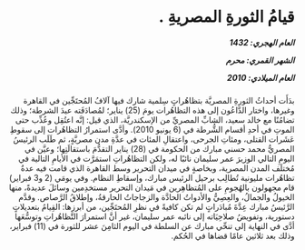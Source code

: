 <h1 dir="rtl">قيامُ الثورةِ المصريةِ .</h1>

<h5 dir="rtl">العام الهجري:  1432

الشهر القمري: محرم

العام الميلادي: 2010</h5>

<p dir="rtl">بدَأَت أحداثُ الثورةِ المصريَّة بتظاهُراتٍ سِلمية شارك فيها آلافُ المُحتَجِّين في القاهرة وغيرها، واختار الدَّاعُون إلى هذه التظاهُرات يومَ (25) يناير؛ لمُصادَفَته عيدَ الشرطة؛ وذلك تضامُنًا مع خالد سعيد، الشابِّ المصريِّ من الإسكندريَّة، الذي قيل: إنَّه اعتُقِل وعُذِّب حتى الموتِ في أحدِ أقسام الشُّرطة في (6 يونيو 2010). وأدَّى استمرارُ التظاهُرات إلى سقوطِ عَشَرات القتلى، ومئاتِ الجرحى، واعتقالِ المئات في عدَّةِ مدن مصريَّةٍ، ثم طَلَب الرئيسُ المصريُّ محمد حسني مبارك من الحكومة في (28) يناير التقدُّمَ باستقالَتِها؛ وعيَّن في اليومِ التالي الوزيرَ عمر سليمان نائبًا له، ولكن التظاهُراتِ استمَرَّت في الأيامِ التالية في مُختلَف المدن المصرية، وبخاصةٍ في ميدان التحرير وسط القاهرة الذي قامت فيه عدةُ تظاهُرات مليونية تُطالِب برحيل الرئيس مبارك، وإسقاطِ النظام. وفي يومَي (2 و3 فبراير) قام مجهولون بالهُجومِ على المُتظاهِرين في مَيدان التحرير مستخدِمين وسائلَ عديدةً، منها الخيولُ والجمالُ، والعِصِيُّ والأدواتُ الحادَّة والزجاجاتُ الحارقةُ، وإطلاقُ الرَّصاص. وقدَّم الرَّئيسُ مبارك عِدَّةَ مُبادَراتٍ لم تكن كافيةً في نظرِ المُحتَجِّين، من أبرزها: القِيامُ بتعديلاتٍ دستورية، وتفويضُ صلاحِيَاته إلى نائبه عمر سليمان، غير أنَّ استمرارَ التَّظاهُراتِ وتوسُّعَها أدَّى في النهاية إلى تنحِّي مبارك عن السلطة في اليوم الثامِنَ عشر للثورة في (11) فبراير، وذلك بعد ثلاثين عامًا قضاها في الحُكم.</p></br>
